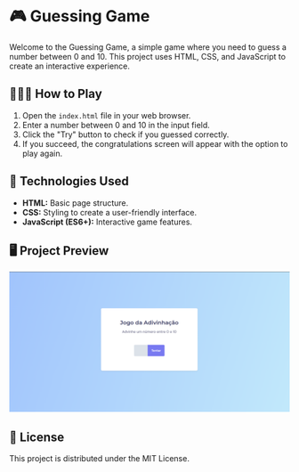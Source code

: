 # 🎮 Guessing Game

Welcome to the Guessing Game, a simple game where you need to guess a number between 0 and 10. This project uses HTML, CSS, and JavaScript to create an interactive experience.

## 👨🏻‍💻 How to Play

1. Open the `index.html` file in your web browser.
2. Enter a number between 0 and 10 in the input field.
3. Click the "Try" button to check if you guessed correctly.
4. If you succeed, the congratulations screen will appear with the option to play again.

## 🚀 Technologies Used

- **HTML:** Basic page structure.
- **CSS:** Styling to create a user-friendly interface.
- **JavaScript (ES6+):** Interactive game features.

## 🖥️ Project Preview

![Screenshot of the Guessing Game](./image/image.png)

## 📜 License

This project is distributed under the MIT License.
